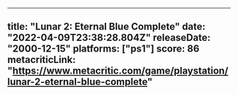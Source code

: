 
---
title: "Lunar 2: Eternal Blue Complete"
date: "2022-04-09T23:38:28.804Z"
releaseDate: "2000-12-15"
platforms: ["ps1"]
score: 86
metacriticLink: "https://www.metacritic.com/game/playstation/lunar-2-eternal-blue-complete"
---
